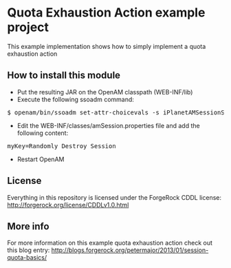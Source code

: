 # Quota Exhaustion Action example project

This example implementation shows how to simply implement a quota exhaustion action

## How to install this module

* Put the resulting JAR on the OpenAM classpath (WEB-INF/lib)
* Execute the following ssoadm command:
<pre>
$ openam/bin/ssoadm set-attr-choicevals -s iPlanetAMSessionService -t Global -a iplanet-am-session-constraint-handler -u amadmin -f .pass -p -k myKey=org.forgerock.openam.examples.quotaexhaustionaction.SampleQuotaExhaustionAction
</pre>
* Edit the WEB-INF/classes/amSession.properties file and add the following content:
<pre>
myKey=Randomly Destroy Session
</pre>
* Restart OpenAM

## License

Everything in this repository is licensed under the ForgeRock CDDL license: http://forgerock.org/license/CDDLv1.0.html

## More info

For more information on this example quota exhaustion action check out this blog entry:
http://blogs.forgerock.org/petermajor/2013/01/session-quota-basics/
